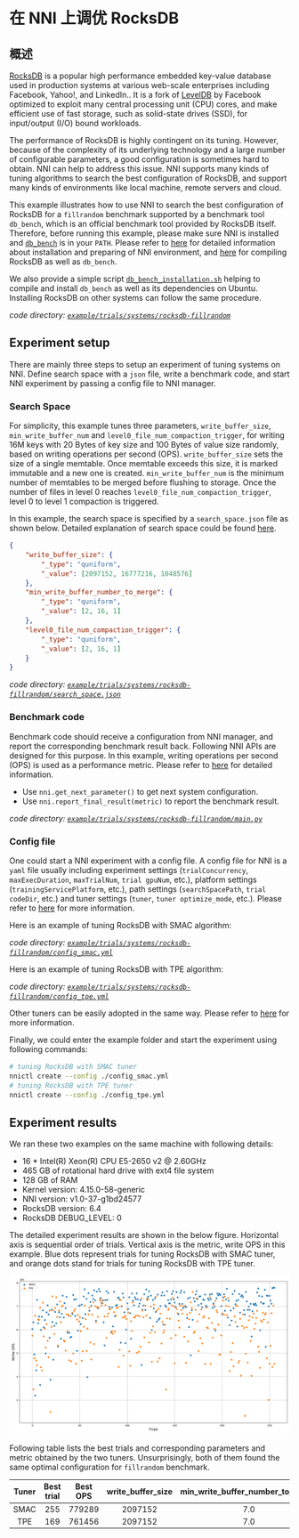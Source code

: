 # 在 NNI 上调优 RocksDB

## 概述

[RocksDB](https://github.com/facebook/rocksdb) is a popular high performance embedded key-value database used in production systems at various web-scale enterprises including Facebook, Yahoo!, and LinkedIn.. It is a fork of [LevelDB](https://github.com/google/leveldb) by Facebook optimized to exploit many central processing unit (CPU) cores, and make efficient use of fast storage, such as solid-state drives (SSD), for input/output (I/O) bound workloads.

The performance of RocksDB is highly contingent on its tuning. However, because of the complexity of its underlying technology and a large number of configurable parameters, a good configuration is sometimes hard to obtain. NNI can help to address this issue. NNI supports many kinds of tuning algorithms to search the best configuration of RocksDB, and support many kinds of environments like local machine, remote servers and cloud.

This example illustrates how to use NNI to search the best configuration of RocksDB for a `fillrandom` benchmark supported by a benchmark tool `db_bench`, which is an official benchmark tool provided by RocksDB itself. Therefore, before running this example, please make sure NNI is installed and [`db_bench`](https://github.com/facebook/rocksdb/wiki/Benchmarking-tools) is in your `PATH`. Please refer to [here](../Tutorial/QuickStart.md) for detailed information about installation and preparing of NNI environment, and [here](https://github.com/facebook/rocksdb/blob/master/INSTALL.md) for compiling RocksDB as well as `db_bench`.

We also provide a simple script [`db_bench_installation.sh`](../../../examples/trials/systems/rocksdb-fillrandom/db_bench_installation.sh) helping to compile and install `db_bench` as well as its dependencies on Ubuntu. Installing RocksDB on other systems can follow the same procedure.

*code directory: [`example/trials/systems/rocksdb-fillrandom`](../../../examples/trials/systems/rocksdb-fillrandom)*

## Experiment setup

There are mainly three steps to setup an experiment of tuning systems on NNI. Define search space with a `json` file, write a benchmark code, and start NNI experiment by passing a config file to NNI manager.

### Search Space

For simplicity, this example tunes three parameters, `write_buffer_size`, `min_write_buffer_num` and `level0_file_num_compaction_trigger`, for writing 16M keys with 20 Bytes of key size and 100 Bytes of value size randomly, based on writing operations per second (OPS). `write_buffer_size` sets the size of a single memtable. Once memtable exceeds this size, it is marked immutable and a new one is created. `min_write_buffer_num` is the minimum number of memtables to be merged before flushing to storage. Once the number of files in level 0 reaches `level0_file_num_compaction_trigger`, level 0 to level 1 compaction is triggered.

In this example, the search space is specified by a `search_space.json` file as shown below. Detailed explanation of search space could be found [here](../Tutorial/SearchSpaceSpec.md).

```json
{
    "write_buffer_size": {
        "_type": "quniform",
        "_value": [2097152, 16777216, 1048576]
    },
    "min_write_buffer_number_to_merge": {
        "_type": "quniform",
        "_value": [2, 16, 1]
    },
    "level0_file_num_compaction_trigger": {
        "_type": "quniform",
        "_value": [2, 16, 1]
    }
}
```

*code directory: [`example/trials/systems/rocksdb-fillrandom/search_space.json`](../../../examples/trials/systems/rocksdb-fillrandom/search_space.json)*

### Benchmark code

Benchmark code should receive a configuration from NNI manager, and report the corresponding benchmark result back. Following NNI APIs are designed for this purpose. In this example, writing operations per second (OPS) is used as a performance metric. Please refer to [here](Trials.md) for detailed information.

* Use `nni.get_next_parameter()` to get next system configuration.
* Use `nni.report_final_result(metric)` to report the benchmark result.

*code directory: [`example/trials/systems/rocksdb-fillrandom/main.py`](../../../examples/trials/systems/rocksdb-fillrandom/main.py)*

### Config file

One could start a NNI experiment with a config file. A config file for NNI is a `yaml` file usually including experiment settings (`trialConcurrency`, `maxExecDuration`, `maxTrialNum`, `trial gpuNum`, etc.), platform settings (`trainingServicePlatform`, etc.), path settings (`searchSpacePath`, `trial codeDir`, etc.) and tuner settings (`tuner`, `tuner optimize_mode`, etc.). Please refer to [here](../Tutorial/QuickStart.md) for more information.

Here is an example of tuning RocksDB with SMAC algorithm:

*code directory: [`example/trials/systems/rocksdb-fillrandom/config_smac.yml`](../../../examples/trials/systems/rocksdb-fillrandom/config_smac.yml)*

Here is an example of tuning RocksDB with TPE algorithm:

*code directory: [`example/trials/systems/rocksdb-fillrandom/config_tpe.yml`](../../../examples/trials/systems/rocksdb-fillrandom/config_tpe.yml)*

Other tuners can be easily adopted in the same way. Please refer to [here](../Tuner/BuiltinTuner.md) for more information.

Finally, we could enter the example folder and start the experiment using following commands:

```bash
# tuning RocksDB with SMAC tuner
nnictl create --config ./config_smac.yml
# tuning RocksDB with TPE tuner
nnictl create --config ./config_tpe.yml
```

## Experiment results

We ran these two examples on the same machine with following details:

* 16 * Intel(R) Xeon(R) CPU E5-2650 v2 @ 2.60GHz
* 465 GB of rotational hard drive with ext4 file system
* 128 GB of RAM
* Kernel version: 4.15.0-58-generic
* NNI version: v1.0-37-g1bd24577
* RocksDB version: 6.4
* RocksDB DEBUG_LEVEL: 0

The detailed experiment results are shown in the below figure. Horizontal axis is sequential order of trials. Vertical axis is the metric, write OPS in this example. Blue dots represent trials for tuning RocksDB with SMAC tuner, and orange dots stand for trials for tuning RocksDB with TPE tuner.

![image](../../../examples/trials/systems/rocksdb-fillrandom/plot.png)

Following table lists the best trials and corresponding parameters and metric obtained by the two tuners. Unsurprisingly, both of them found the same optimal configuration for `fillrandom` benchmark.

| Tuner | Best trial | Best OPS | write_buffer_size | min_write_buffer_number_to_merge | level0_file_num_compaction_trigger |
|:-----:|:----------:|:--------:|:-------------------:|:------------------------------------:|:--------------------------------------:|
| SMAC  |    255     |  779289  |       2097152       |                 7.0                  |                  7.0                   |
|  TPE  |    169     |  761456  |       2097152       |                 7.0                  |                  7.0                   |
